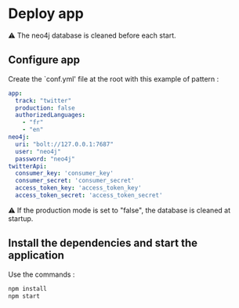 # Deploy app

:warning: The neo4j database is cleaned before each start.

## Configure app
Create the `conf.yml' file at the root with this example of pattern :
```yml
app:
  track: "twitter"
  production: false
  authorizedLanguages:
    - "fr"
    - "en"
neo4j:
  uri: "bolt://127.0.0.1:7687"
  user: "neo4j"
  password: "neo4j"
twitterApi:
  consumer_key: 'consumer_key'
  consumer_secret: 'consumer_secret'
  access_token_key: 'access_token_key'
  access_token_secret: 'access_token_secret'
```
:warning: If the production mode is set to "false", the database is cleaned at startup.

## Install the dependencies and start the application
Use the commands :
```sh
npm install
npm start
```